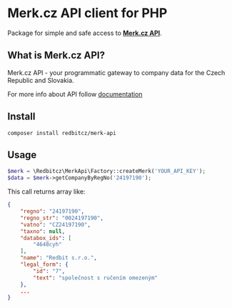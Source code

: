 # Merk.cz API client for PHP

Package for simple and safe access to [**Merk.cz API**](https://api.merk.cz/docs/).

## What is Merk.cz API?

Merk.cz API - your programmatic gateway to company data for the Czech Republic and Slovakia.

For more info about API follow [documentation](https://api.merk.cz/docs/)

## Install

```shell
composer install redbitcz/merk-api
```

## Usage

```php
$merk = \Redbitcz\MerkApi\Factory::createMerk('YOUR_API_KEY');
$data = $merk->getCompanyByRegNo('24197190');
```
This call returns array like:

```json
{
    "regno": "24197190",
    "regno_str": "0024197190",
    "vatno": "CZ24197190",
    "taxno": null,
    "databox_ids": [
        "4648cyh"
    ],
    "name": "Redbit s.r.o.",
    "legal_form": {
        "id": "7",
        "text": "společnost s ručením omezeným"
    },
    ...
}
```
